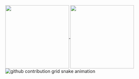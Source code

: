 <a href="https://github.com/anuraghazra/github-readme-stats">
  <img height=200 align="center" src="https://github-readme-stats.vercel.app/api?username=Jabiii1" />
</a>
<a href="https://github.com/anuraghazra/convoychat">
  <img height=200 align="center" src="https://github-readme-stats.vercel.app/api/top-langs?username=Jabiii1&layout=compact&langs_count=8&card_width=220" />
</a>


<picture>
  <source media="(prefers-color-scheme: dark)" srcset="https://raw.githubusercontent.com/Jabiii1/Jabiii1/output/github-contribution-grid-snake-dark.svg">
  <source media="(prefers-color-scheme: light)" srcset="https://raw.githubusercontent.com/Jabiii1/Jabiii1/output/github-contribution-grid-snake.svg">
  <img alt="github contribution grid snake animation" src="https://raw.githubusercontent.com/Jabiii1/Jabiii1/output/github-contribution-grid-snake.svg">
</picture>        
